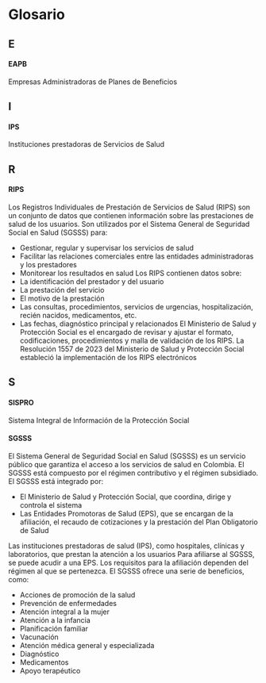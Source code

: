 # Glosario

## E

#### EAPB
Empresas Administradoras de Planes de Beneficios

## I

#### IPS
Instituciones prestadoras de Servicios de Salud

## R
#### RIPS
Los Registros Individuales de Prestación de Servicios de Salud (RIPS) son un conjunto de datos que contienen información sobre las prestaciones de salud de los usuarios. Son utilizados por el Sistema General de Seguridad Social en Salud (SGSSS) para: 
- Gestionar, regular y supervisar los servicios de salud
- Facilitar las relaciones comerciales entre las entidades administradoras y los prestadores
- Monitorear los resultados en salud
Los RIPS contienen datos sobre: 
- La identificación del prestador y del usuario
- La prestación del servicio
- El motivo de la prestación
- Las consultas, procedimientos, servicios de urgencias, hospitalización, recién nacidos, medicamentos, etc.
- Las fechas, diagnóstico principal y relacionados
El Ministerio de Salud y Protección Social es el encargado de revisar y ajustar el formato, codificaciones, procedimientos y malla de validación de los RIPS. 
La Resolución 1557 de 2023 del Ministerio de Salud y Protección Social estableció la implementación de los RIPS electrónicos

## S

#### SISPRO
Sistema Integral de Información de la Protección Social

#### SGSSS
El Sistema General de Seguridad Social en Salud (SGSSS) es un servicio público que garantiza el acceso a los servicios de salud en Colombia. El SGSSS está compuesto por el régimen contributivo y el régimen subsidiado. 
El SGSSS está integrado por: 
- El Ministerio de Salud y Protección Social, que coordina, dirige y controla el sistema
- Las Entidades Promotoras de Salud (EPS), que se encargan de la afiliación, el recaudo de cotizaciones y la prestación del Plan Obligatorio de Salud

Las instituciones prestadoras de salud (IPS), como hospitales, clínicas y laboratorios, que prestan la atención a los usuarios
Para afiliarse al SGSSS, se puede acudir a una EPS. Los requisitos para la afiliación dependen del régimen al que se pertenezca. 
El SGSSS ofrece una serie de beneficios, como: 
- Acciones de promoción de la salud
- Prevención de enfermedades
- Atención integral a la mujer
- Atención a la infancia
- Planificación familiar
- Vacunación
- Atención médica general y especializada
- Diagnóstico
- Medicamentos
- Apoyo terapéutico